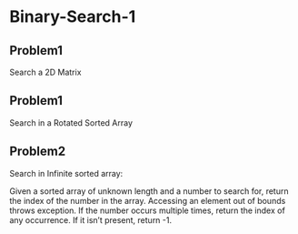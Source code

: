 # Binary-Search-1


## Problem1 
Search a 2D Matrix

## Problem1 
Search in a Rotated Sorted Array 



## Problem2
Search in Infinite sorted array: 


Given a sorted array of unknown length and a number to search for, return the index of the number in the array. Accessing an element out of bounds throws exception. If the number occurs multiple times, return the index of any occurrence. If it isn’t present, return -1.

